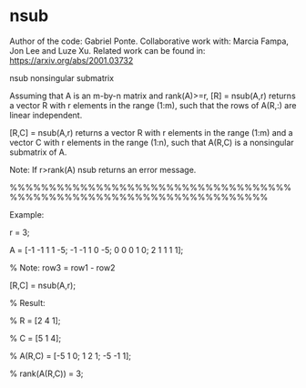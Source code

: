 # nsub

Author of the code:  Gabriel Ponte. Collaborative work with:  Marcia Fampa, Jon Lee and Luze Xu.  Related work can be found in: https://arxiv.org/abs/2001.03732

nsub    nonsingular submatrix

Assuming that A is an m-by-n matrix and rank(A)>=r, [R] = nsub(A,r) returns a vector R with r elements in the range (1:m), such that the rows of A(R,:) are linear independent.

[R,C] = nsub(A,r) returns a vector R with r elements in the range (1:m) and a vector C with r elements in the range (1:n), such that A(R,C) is a nonsingular submatrix of A.

Note: If r>rank(A) nsub returns an error message.

%%%%%%%%%%%%%%%%%%%%%%%%%%%%%%%%%%%%%%%%%%%%%%%%%%%%%%%%%%%%%%%%%%%%%

Example:

r = 3;

A = [-1 -1 1 1 -5; -1 -1 1 0 -5; 0 0 0 1 0; 2 1 1 1 1];

% Note: row3 = row1 - row2

[R,C] = nsub(A,r);

% Result:

   % R = [2 4 1];
   
   % C = [5 1 4];
   
   % A(R,C) = [-5 1 0; 1 2 1; -5 -1 1];
   
   % rank(A(R,C)) = 3;
